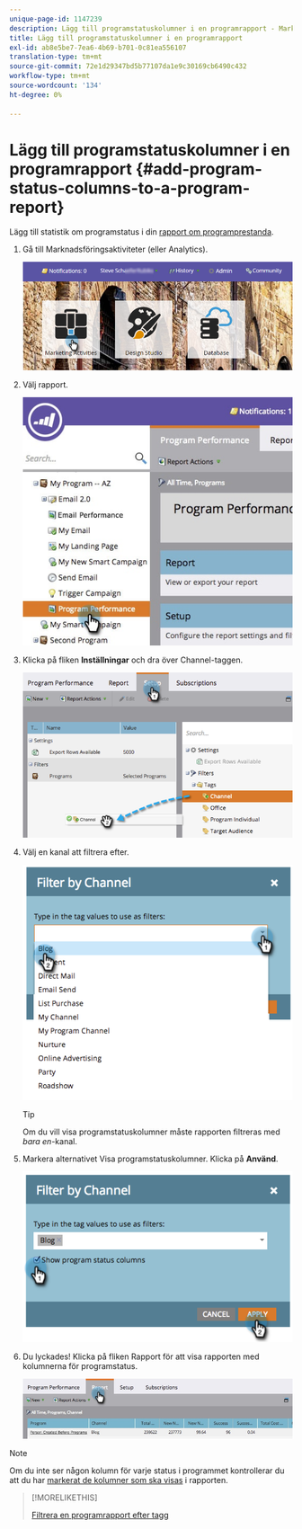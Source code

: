 ```yaml
---
unique-page-id: 1147239
description: Lägg till programstatuskolumner i en programrapport - Marketo Docs - produktdokumentation
title: Lägg till programstatuskolumner i en programrapport
exl-id: ab8e5be7-7ea6-4b69-b701-0c81ea556107
translation-type: tm+mt
source-git-commit: 72e1d29347bd5b77107da1e9c30169cb6490c432
workflow-type: tm+mt
source-wordcount: '134'
ht-degree: 0%

---
```


# Lägg till programstatuskolumner i en programrapport {#add-program-status-columns-to-a-program-report}

Lägg till statistik om programstatus i din [rapport om programprestanda](/help/marketo/product-docs/core-marketo-concepts/programs/program-performance-report/create-a-program-performance-report.md).

1. Gå till Marknadsföringsaktiviteter (eller Analytics).

   ![](assets/login-marketing-activities-2.png)

1. Välj rapport.

   ![](assets/emailperformance.jpg)

1. Klicka på fliken **Inställningar** och dra över Channel-taggen.

   ![](assets/image2014-9-23-16-3a26-3a38.png)

1. Välj en kanal att filtrera efter.

   ![](assets/image2014-9-23-16-3a26-3a48.png)

   >[!TIP]
   >
   >Om du vill visa programstatuskolumner måste rapporten filtreras med _bara en_-kanal.

1. Markera alternativet Visa programstatuskolumner. Klicka på **Använd**.

   ![](assets/image2014-9-23-16-3a26-3a53.png)

1. Du lyckades! Klicka på fliken Rapport för att visa rapporten med kolumnerna för programstatus.

   ![](assets/programreport.jpg)

>[!NOTE]
>
>Om du inte ser någon kolumn för varje status i programmet kontrollerar du att du har [markerat de kolumner som ska visas](/help/marketo/product-docs/reporting/basic-reporting/editing-reports/select-report-columns.md) i rapporten.

>[!MORELIKETHIS]
>
>[Filtrera en programrapport efter tagg](/help/marketo/product-docs/core-marketo-concepts/programs/program-performance-report/filter-a-program-report-by-tag.md)
